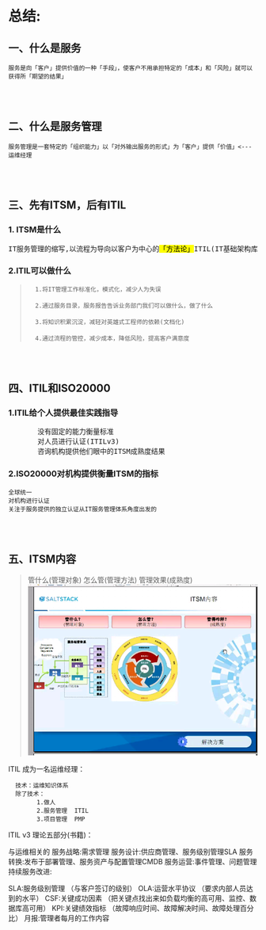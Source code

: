 # 总结:

## 一、什么是服务
    服务是向「客户」提供价值的一种「手段」，使客户不用承担特定的「成本」和「风险」就可以获得所「期望的结果」

<br>
</br>

## 二、什么是服务管理
    服务管理是一套特定的「组织能力」以「对外输出服务的形式」为「客户」提供「价值」<---运维经理

<br>
</br>

## 三、先有ITSM，后有ITIL

### 1. ITSM是什么
<pre>IT服务管理的缩写,以流程为导向以客户为中心的<mark>「方法论」</mark>ITIL(IT基础架构库)是<mark>ITSM的最佳实践</mark>,ITIL为ITSM提供创建了一组「核心流程」和「专有名词」</pre>

### 2.ITIL可以做什么
		
>		1.将IT管理工作标准化，模式化，减少人为失误
>
>		2.通过服务目录，服务报告告诉业务部门我们可以做什么，做了什么
>
>		3.将知识积累沉淀，减轻对英雄式工程师的依赖(文档化)
>
>		4.通过流程的管控，减少成本，降低风险，提高客户满意度

<br>
</br>

## 四、ITIL和ISO20000

### 1.ITIL给个人提供最佳实践指导
<pre>       没有固定的能力衡量标准
	   对人员进行认证(ITILv3)
	   咨询机构提供他们眼中的ITSM成熟度结果</pre>
 

### 2.ISO20000对机构提供衡量ITSM的指标
    全球统一
    对机构进行认证
    关注于服务提供的独立认证从IT服务管理体系角度出发的

<br>
</br>

## 五、ITSM内容

  > 管什么(管理对象)
  > 怎么管(管理方法)
  > 管理效果(成熟度)
  ![ITSM内容](media/ITSM%E5%86%85%E5%AE%B9.png)



ITIL
	成为一名运维经理：

	  技术：运维知识体系
	  除了技术：
	        1.做人
			2.服务管理  ITIL
			3.项目管理  PMP
	 






ITIL v3 理论五部分(书籍)：

与运维相关的
服务战略:需求管理
服务设计:供应商管理、服务级别管理SLA
服务转换:发布于部署管理、服务资产与配置管理CMDB
服务运营:事件管理、问题管理
持续服务改进:

SLA:服务级别管理 （与客户签订的级别）
OLA:运营水平协议 （要求内部人员达到的水平）
CSF:关键成功因素 （把关键点找出来如负载均衡的高可用、监控、数据库高可用）
KPI:关键绩效指标 （故障响应时间、故障解决时间、故障处理百分比）
月报:管理者每月的工作内容

